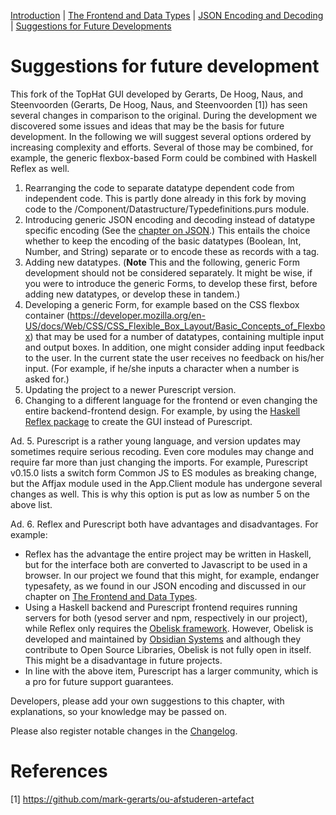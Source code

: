 [Introduction](./Introduction.md) |  [The Frontend and Data Types](./Datatypes.md)  |  [JSON Encoding and Decoding](./JsonEncoding.md)  |  [Suggestions for Future Developments](./FutureDevelopments.md)

# Suggestions for future development
This fork of the TopHat GUI developed by Gerarts, De Hoog, Naus, and Steenvoorden (Gerarts, De Hoog, Naus, and Steenvoorden [1]) has seen several changes in comparison to the original. During the development we discovered some issues and ideas that may be the basis for future development. In the following we will suggest several options ordered by increasing complexity and efforts. Several of those may be combined, for example, the generic flexbox-based Form could be combined with Haskell Reflex as well.
1. Rearranging the code to separate datatype dependent code from independent code. This is partly done already in this fork by moving code to the /Component/Datastructure/Typedefinitions.purs module.
2. Introducing generic JSON encoding and decoding instead of datatype specific encoding (See the [chapter on JSON](./JsonEncoding.md).) This entails the choice whether to keep the encoding of the basic datatypes (Boolean, Int, Number, and String) separate or to encode these as records with a tag.
3. Adding new datatypes. (**Note** This and the following, generic Form development should not be considered separately. It might be wise, if you were to introduce the generic Forms, to develop these first, before adding new datatypes, or develop these in tandem.)
4. Developing a generic Form, for example based on the CSS flexbox container (https://developer.mozilla.org/en-US/docs/Web/CSS/CSS_Flexible_Box_Layout/Basic_Concepts_of_Flexbox) that may be used for a number of datatypes, containing multiple input and output boxes. In addition, one might consider adding input feedback to the user. In the current state the user receives no feedback on his/her input. (For example, if he/she inputs a character when a number is asked for.)
5. Updating the project to a newer Purescript version.
6. Changing to a different language for the frontend or even changing the entire backend-frontend design. For example, by using the [Haskell Reflex package](https://hackage.haskell.org/package/reflex) to create the GUI instead of Purescript.

Ad. 5.  Purescript is a rather young language, and version updates may sometimes require serious recoding. Even core modules may change and require far more than just changing the imports. For example, Purescript v0.15.0 lists a switch form Common JS to ES modules as breaking change, but the Affjax module used in the App.Client module has undergone several changes as well. This is why this option is put as low as number 5 on the above list.

Ad. 6. Reflex and Purescript both have advantages and disadvantages.
For example:
- Reflex has the advantage the entire project may be written in Haskell, but for the interface both are converted to Javascript to be used in a browser. In our project we found that this might, for example, endanger typesafety, as we found in our JSON encoding and discussed in our chapter on [The Frontend and Data Types](./Datatypes.md).
- Using a Haskell backend and Purescript frontend requires running servers for both (yesod server and npm, respectively in our project), while Reflex only requires the [Obelisk framework](https://github.com/obsidiansystems/obelisk/#installing-obelisk). However, Obelisk is developed and maintained by [Obsidian Systems](https://obsidian.systems/) and although they contribute to Open Source Libraries, Obelisk is not fully open in itself. This might be a disadvantage in future projects.
- In line with the above item, Purescript has a larger community, which is a pro for future support guarantees.




Developers, please add your own suggestions to this chapter, with explanations, so your knowledge may be passed on.

Please also register notable changes in the [Changelog](../../CHANGELOG.md).



# References

[1] https://github.com/mark-gerarts/ou-afstuderen-artefact